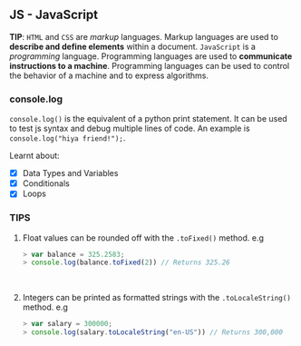## JS - JavaScript
**TIP**: `HTML` and `CSS` are *markup* languages. Markup languages are used to **describe and define elements** within a document. `JavaScript` is a *programming* language. Programming languages are used to **communicate instructions to a machine**. Programming languages can be used to control the behavior of a machine and to express algorithms.

### console.log
`console.log()` is the equivalent of a python print statement. It can be used to test js syntax and debug multiple lines of code. An example is `console.log("hiya friend!");`.

Learnt about:
- [x] Data Types and Variables
- [x] Conditionals
- [x] Loops

### TIPS
1. Float values can be rounded off with the `.toFixed()` method. e.g
    ```js
    > var balance = 325.2583;
    > console.log(balance.toFixed(2)) // Returns 325.26
    ```
    <br>

2. Integers can be printed as formatted strings with the `.toLocaleString()` method. e.g
    ```js
    > var salary = 300000;
    > console.log(salary.toLocaleString("en-US")) // Returns 300,000
    ```